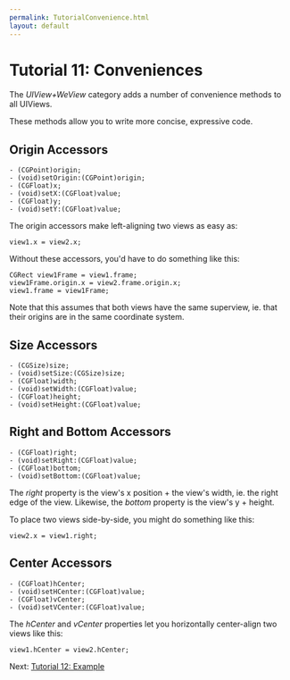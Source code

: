 ```yaml
---
permalink: TutorialConvenience.html
layout: default
---
```


# Tutorial 11: Conveniences


<!-- TEMPLATE START -->

The _UIView+WeView_ category adds a number of convenience methods to all UIViews.

These methods allow you to write more concise, expressive code.

## Origin Accessors

	- (CGPoint)origin;
	- (void)setOrigin:(CGPoint)origin;
	- (CGFloat)x;
	- (void)setX:(CGFloat)value;
	- (CGFloat)y;
	- (void)setY:(CGFloat)value;

The origin accessors make left-aligning two views as easy as:

	view1.x = view2.x;

Without these accessors, you'd have to do something like this:

	CGRect view1Frame = view1.frame;
	view1Frame.origin.x = view2.frame.origin.x;
	view1.frame = view1Frame;

Note that this assumes that both views have the same superview, ie. that their origins are in the same coordinate system.


## Size Accessors

	- (CGSize)size;
	- (void)setSize:(CGSize)size;
	- (CGFloat)width;
	- (void)setWidth:(CGFloat)value;
	- (CGFloat)height;
	- (void)setHeight:(CGFloat)value;

## Right and Bottom Accessors

	- (CGFloat)right;
	- (void)setRight:(CGFloat)value;
	- (CGFloat)bottom;
	- (void)setBottom:(CGFloat)value;

The _right_ property is the view's x position + the view's width, ie. the right edge of the view.  Likewise, the _bottom_ property is the view's y + height.

To place two views side-by-side, you might do something like this:

	view2.x = view1.right;

## Center Accessors

	- (CGFloat)hCenter;
	- (void)setHCenter:(CGFloat)value;
	- (CGFloat)vCenter;
	- (void)setVCenter:(CGFloat)value;

The _hCenter_ and _vCenter_ properties let you horizontally center-align two views like this:

	view1.hCenter = view2.hCenter;




<!-- TEMPLATE END -->

<p class="nextLink">Next:  <a href="TutorialIPhoneDemo.html">Tutorial 12: Example</a></p>